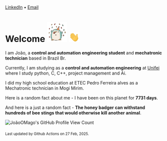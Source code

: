 [LinkedIn](https://www.linkedin.com/in/joão-pedro-gozzoli-b95641301/) &bull;
[Email](joaopedrogozzoli@gmail.com)

# Welcome <img src="happy.gif" height="64px" /> <img src="wave.gif" height="32px" />

I am João, a  **control and automation engineering student** and **mechatronic technician** based in Brazil Br.

Currently, I am studying as a **control and automation engineering** at [Unifei](https://unifei.edu.br) where I study python, C, C++, project management and Ai.

I did my high school education at ETEC Pedro Ferreira alves as a Mechatronic technician in Mogi Mirim.

Here is a random fact about me - I have been on this planet for **7731 days**.

And here is a just a random fact -  **The honey badger can withstand hundreds of bee stings that would otherwise kill another animal**.

![JoãoOMago's GitHub Profile View Count](https://komarev.com/ghpvc/?username=JoaoOMago)

<sub>Last updated by Github Actions on 27 Feb, 2025.</sub>
